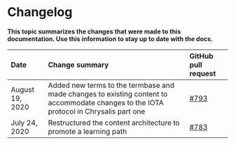 # Changelog

**This topic summarizes the changes that were made to this documentation. Use this information to stay up to date with the docs.**

|**Date**|**Change summary**|**GitHub pull request**|
|:-------|:-----------------|:----------------------|
|August 19, 2020|Added new terms to the termbase and made changes to existing content to accommodate changes to the IOTA protocol in Chrysalis part one|[#793](https://github.com/iotaledger/documentation/pull/793)|
|July 24, 2020|Restructured the content architecture to promote a learning path| [#783](https://github.com/iotaledger/documentation/pull/735)|